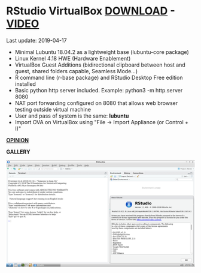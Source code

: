 # RStudio VirtualBox [DOWNLOAD](https://github.com/Virtual-Machines/RStudio-VirtualBox/releases/download/latest/RStudio.ova) - [VIDEO](https://www.youtube.com/watch?v=NB1VzGW8J5w)
Last update: 2019-04-17

- Minimal Lubuntu 18.04.2 as a lightweight base (lubuntu-core package)
- Linux Kernel 4.18 HWE (Hardware Enablement)
- VirtualBox Guest Additions (bidirectional clipboard between host and guest, shared folders capable, Seamless Mode...)
- R command line (r-base package) and RStudio Desktop Free edition installed
- Basic python http server included. Example: python3 -m http.server 8080
- NAT port forwarding configured on 8080 that allows web browser testing outside virtual machine
- User and pass of system is the same: **lubuntu**
- Import OVA on VirtualBox using "File -> Import Appliance (or Control + I)"

[**OPINION**](https://github.com/Virtual-Machines/RStudio-VirtualBox/issues/1)

**GALLERY**

![RStudio](https://raw.githubusercontent.com/Virtual-Machines/RStudio-VirtualBox/master/RStudio.png)
